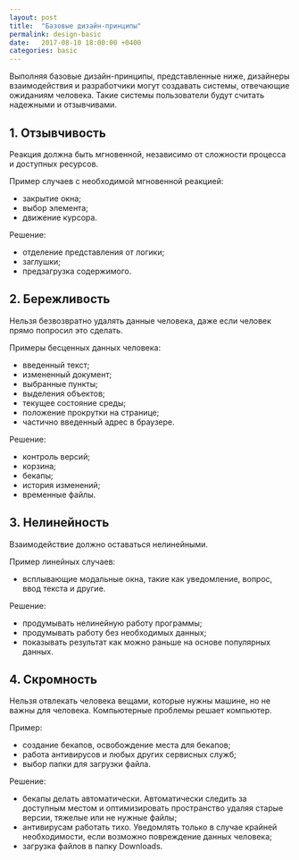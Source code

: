 ```yaml
---
layout: post
title:  "Базовые дизайн-принципы"
permalink: design-basic
date:   2017-08-10 18:00:00 +0400
categories: basic
---
```


Выполняя базовые дизайн-принципы, представленные ниже, дизайнеры взаимодействия и разработчики могут создавать системы, отвечающие ожиданиям человека. Такие системы пользователи будут считать надежными и отзывчивами.

## 1. Отзывчивость
Реакция должна быть мгновенной, независимо от сложности процесса и доступных ресурсов.

Пример случаев с необходимой мгновенной реакцией:
- закрытие окна;
- выбор элемента;
- движение курсора.

Решение:
- отделение представления от логики;
- заглушки;
- предзагрузка содержимого.


## 2. Бережливость
Нельзя безвозвратно удалять данные человека, даже если человек прямо попросил это сделать.

Примеры бесценных данных человека:
- введенный текст;
- измененный документ;
- выбранные пункты;
- выделения объектов;
- текущее состояние среды;
- положение прокрутки на странице;
- частично введенный адрес в браузере.

Решение:
- контроль версий;
- корзина;
- бекапы;
- история изменений;
- временные файлы.


## 3. Нелинейность
Взаимодействие должно оставаться нелинейными.

Пример линейных случаев:
- всплывающие модальные окна, такие как уведомление, вопрос, ввод текста и другие.

Решение:
- продумывать нелинейную работу программы;
- продумывать работу без необходимых данных;
- показывать результат как можно раньше на основе популярных данных.


## 4. Скромность
Нельзя отвлекать человека вещами, которые нужны машине, но не важны для человека.
Компьютерные проблемы решает компьютер.

Пример:
- создание бекапов, освобождение места для бекапов;
- работа антивирусов и любых других сервисных служб;
- выбор папки для загрузки файла.

Решение:
- бекапы делать автоматически. Автоматически следить за доступным местом и оптимизировать пространство удаляя старые версии, тяжелые или не нужные файлы;
- антивирусам работать тихо. Уведомлять только в случае крайней необходимости, если возможно повреждение данных человека;
- загрузка файлов в папку Downloads.